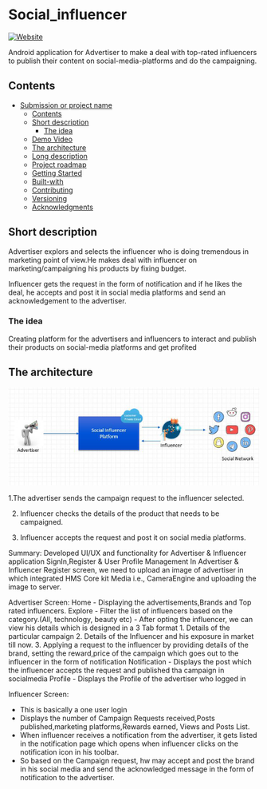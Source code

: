 # Social_influencer

[![Website](https://img.shields.io/badge/View-website-blue)](https:talenalexander.com/industry-news/10-influencers-who-have-an-active-presence-on-social-media/)

Android application for Advertiser to make a deal with top-rated influencers to publish their content on social-media-platforms and do the campaigning.

## Contents
- [Submission or project name](#submission-or-project-name)
  - [Contents](#contents)
  - [Short description](#short-description)
    - [The idea](#the-idea)
  - [Demo Video](#demo-video)
  - [The architecture](#the-architecture)
  - [Long description](#long-description)
  - [Project roadmap](#project-roadmap)
  - [Getting Started](#getting-started)
  - [Built-with](#built-with)
  - [Contributing](#contributing)
  - [Versioning](#versioning)
  - [Acknowledgments](#acknowledgments)
  
## Short description
Advertiser explors and selects the influencer who is doing tremendous in marketing point of view.He makes deal with influencer on marketing/campaigning his products by fixing budget.

Influencer gets the request in the form of notification and if he likes the deal, he accepts and post it in social media platforms and send an acknowledgement to the advertiser.

### The idea
Creating platform for the advertisers and influencers to interact and publish their products on social-media platforms and get profited

## The architecture

![Alt text](https://github.com/saisree369/social_influencer/blob/main/app/src/main/res/drawable/si_flowchart.png?raw=true "Flow")

 1.The advertiser sends the campaign request to the influencer selected.

2. Influencer checks the details of the product that needs to be campaigned.

3. Influencer accepts the request and post it on social media platforms.



Summary:
Developed UI/UX and functionality for Advertiser & Influencer application
  SignIn,Register & User Profile Management
  In Advertiser & Influencer Register screen, we need to upload an image of advertiser in which integrated HMS Core kit Media i.e., CameraEngine and uploading the image to server.
  
Advertiser Screen:
  Home          - Displaying the advertisements,Brands and Top rated influencers.
  Explore       - Filter the list of influencers based on the category.(All, technology, beauty etc)
                - After opting the influencer, we can view his details which is designed in a 3 Tab format
                    1.  Details of the particular campaign
                    2.  Details of the Influencer and his exposure in market till now.
                    3.  Applying a request to the influencer by providing details of the brand, setting the reward,price of the campaign which goes out to the influencer in the form of notification
  Notification - Displays the post which the influencer accepts the request and published tha campaign in socialmedia
  Profile      - Displays the Profile of the advertiser who logged in

Influencer Screen:
  - This is basically a one user login
  - Displays the number of Campaign Requests received,Posts published,marketing platforms,Rewards earned, Views and Posts List.
  - When influencer receives a notification from the advertiser, it gets listed in the notification page which opens when influencer clicks on the notification icon in his toolbar.
  - So based on the Campaign request, hw may accept and post the brand in his social media and send the acknowledged message in the form of notification to the advertiser.
  
  
